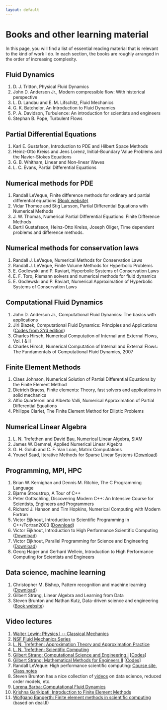 ```yaml
---
layout: default
---
```


# Books and other learning material

In this page, you will find a list of essential reading material that is relevant to the kind of work I do. In each section, the books are roughly arranged in the order of increasing complexity.

## Fluid Dynamics

<ol>

<li>
D. J. Tritton, Physical Fluid Dynamics
</li>

<li>
John D. Anderson Jr., Modern compressible flow: With historical perspective
</li>

<li>
L. D. Landau and E. M. Lifschitz, Fluid Mechanics
</li>

<li>
G. K. Batchelor, An Introduction to Fluid Dynamics
</li>

<li>
P. A. Davidson, Turbulence: An introduction for scientists and engineers
</li>

<li>
Stephan B. Pope, Turbulent Flows
</li>

</ol>

## Partial Differential Equations

<ol>

<li>
Karl E. Gustafson, Introduction to PDE and Hilbert Space Methods
</li>

<li>
Heinz-Otto Kreiss and Jens Lorenz, Initial-Boundary Value Problems and the Navier-Stokes Equations
</li>

<li>
G. B. Whitham, Linear and Non-linear Waves
</li>

<li>
L. C. Evans, Partial Differential Equations
</li>

</ol>

## Numerical methods for PDE

<ol>

<li>
Randall LeVeque, Finite difference methods for ordinary and partial differential equations <a href="https://staff.washington.edu/rjl/fdmbook/">(Book website)</a>
</li>

<li>
Vidar Thomee and Stig Larsson, Partial Differential Equations with Numerical Methods
</li>

<li>
J. W. Thomas, Numerical Partial Differential Equations: Finite Difference Methods
</li>

<li>
Bertil Gustafsson, Heinz-Otto Kreiss, Joseph Oliger, Time dependent problems and difference methods.
</li>

</ol>

## Numerical methods for conservation laws

<ol>

<li>
Randall J. LeVeque, Numerical Methods for Conservation Laws
</li>

<li>
Randall J. LeVeque, Finite Volume Methods for Hyperbolic Problems
</li>

<li>
E. Godlewski and P. Raviart, Hyperbolic Systems of Conservation Laws
</li>

<li>
E. F. Toro, Riemann solvers and numerical methods for fluid dynamics
</li>

<li>
E. Godlewski and P. Raviart, Numerical Approximation of Hyperbolic Systems of Conservation Laws
</li>

</ol>

## Computational Fluid Dynamics

<ol>

<li>
John D. Anderson Jr., Computational Fluid Dynamics: The basics with applications
</li>

<li>
Jiri Blazek, Computational Fluid Dynamics: Principles and Applications (<a href="http://booksite.elsevier.com/9780080999951/examplecodes.php">Codes from 3'rd edition</a>)
</li>

<li>
Charles Hirsch, Numerical Computation of Internal and External Flows, Vol. I &amp; II
</li>

<li>
Charles Hirsch, Numerical Computation of Internal and External Flows:
The Fundamentals of Computational Fluid Dynamics, 2007
</li>

</ol>

## Finite Element Methods

<ol>

<li>
Claes Johnson, Numerical Solution of Partial Differential Equations by the Finite Element Method
</li>

<li>
Dietrich Braess, Finite elements: Theory, fast solvers and applications in solid mechanics
</li>

<li>
Alfio Quarteroni and Alberto Valli, Numerical Approximation of Partial Differential Equations
</li>

<li>
Philippe Ciarlet, The Finite Element Method for Elliptic Problems
</li>

</ol>

## Numerical Linear Algebra

<ol>

<li>
L. N. Trefethen and David Bau, Numerical Linear Algebra, SIAM
</li>

<li>
James W. Demmel, Applied Numerical Linear Algebra
</li>

<li>
G. H. Golub and C. F. Van Loan, Matrix Computations
</li>

<li>
Yousef Saad, Iterative Methods for Sparse Linear Systems 
(<a href="http://www-users.cs.umn.edu/~saad/IterMethBook_2ndEd.pdf">Download</a>)
</li>

</ol>

## Programming, MPI, HPC

<ol>

<li>
Brian W. Kernighan and Dennis M. Ritchie, The C Programming Language
</li>

<li>
Bjarne Stroustrup, A Tour of C++
</li>

<li>
Peter Gottschling, Discovering Modern C++: An Intensive Course for Scientists, Engineers and Programmers
</li>

<li>
Richard J. Hanson and Tim Hopkins, Numerical Computing with Modern Fortran
</li>

<li>
Victor Eijkhout, Introduction to Scientific Programming in C++/Fortran2003 (<a href="https://web.corral.tacc.utexas.edu/CompEdu/pdf/isp/EijkhoutIntroSciProgramming-book.pdf">Download</a>)
</li>

<li>
Victor Eijkhout, Introduction to High Performance Scientific Computing (<a href="https://web.corral.tacc.utexas.edu/CompEdu/pdf/stc/EijkhoutIntroToHPC.pdf">Download</a>)
</li>

<li>
Victor Eijkhout, Parallel Programming for Science and Engineering (<a href="https://web.corral.tacc.utexas.edu/CompEdu/pdf/pcse/EijkhoutParallelProgramming.pdf">Download</a>)
</li>

<li>
Georg Hager and Gerhard Wellein, Introduction to High Performance Computing for Scientists and Engineers
</li>

</ol>

## Data science, machine learning

<ol>

<li>
Christopher M. Bishop, Pattern recognition and machine learning (<a href="https://www.microsoft.com/en-us/research/people/cmbishop/#!prml-book">Download</a>)
</li>

<li>
Gilbert Strang, Linear Algebra and Learning from Data
</li>

<li>
Steven Brunton and Nathan Kutz, Data-driven science and engineering (<a href="http://www.databookuw.com">Book website</a>)
</li>

</ol>

## Video lectures

<ol>

<li>
<a href="https://www.youtube.com/playlist?list=PLyQSN7X0ro203puVhQsmCj9qhlFQ-As8e">Walter Lewin: Physics I -- Classical Mechanics</a>
</li>

<li>
<a href="https://www.youtube.com/playlist?list=PL0EC6527BE871ABA3">NSF Fluid Mechanics Series</a>
</li>

<li>
<a href="https://people.maths.ox.ac.uk/trefethen/atapvideos.html">L. N. Trefethen: Approximation Theory and Approximation Practice</a>
</li>

<li>
<a href="http://podcasts.ox.ac.uk/series/scientific-computing-dphil-students">L. N. Trefethen: Scientific Computing</a>
</li>

<li>
<a href="http://ocw.mit.edu/courses/mathematics/18-085-computational-science-and-engineering-i-fall-2008/" target="_blank">Gilbert Strang: Computational Science and Engineering I</a> [<a href="http://math.mit.edu/~gs/cse/">Codes</a>]
</li>

<li>
<a href="http://ocw.mit.edu/courses/mathematics/18-086-mathematical-methods-for-engineers-ii-spring-2006/" target="_blank">Gilbert Strang: Mathematical Methods for Engineers II</a> [<a href="http://math.mit.edu/~gs/cse/">Codes</a>]
</li>

<li>Randall LeVeque: High performance scientific computing: <a href="http://staff.washington.edu/rjl/classes/am583s2014/">Course site</a>, <a href="http://staff.washington.edu/rjl/uwhpsc-coursera/">Class notes</a>
</li>

<li>Steven Brunton has a nice collection of <a href="https://www.youtube.com/channel/UCm5mt-A4w61lknZ9lCsZtBw/playlists">videos</a> on data science, reduced order models, etc.
</li>

<li>
<a href="https://www.youtube.com/playlist?list=PL30F4C5ABCE62CB61" target="_blank">Lorena Barba: Computational Fluid Dynamics</a>
</li>

<li>
<a href="https://open.umich.edu/find/open-educational-resources/engineering/introduction-finite-element-methods" target="_blank">Krishna Garikipati: Introduction to Finite Element Methods</a>
</li>

<li>
<a href="http://www.math.colostate.edu/~bangerth/videos.html" target="_blank">Wolfgang Bangerth: Finite element methods in scientific computing</a> (based on deal.II)
</li>

</ol>
